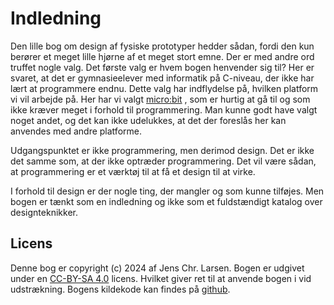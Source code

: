 # Indledning
Den lille bog om design af fysiske prototyper hedder sådan, fordi den kun berører et meget lille hjørne af et meget stort emne. Der er med andre ord truffet nogle valg. Det første valg er hvem bogen henvender sig til? Her er svaret, at det er gymnasieelever med informatik på C-niveau, der ikke har lært at programmere endnu. Dette valg har indflydelse på, hvilken platform vi vil arbejde på. Her har vi valgt [micro:bit](https://makecode.microbit.org) , som er hurtig at gå til og som ikke kræver meget i forhold til programmering. Man kunne godt have valgt noget andet, og det kan ikke udelukkes, at det der foreslås her kan anvendes med andre platforme.

Udgangspunktet er ikke programmering, men derimod design. Det er ikke det samme som, at der ikke optræder programmering. Det vil være sådan, at programmering er et værktøj til at få et design til at virke.

I forhold til design er der nogle ting, der mangler og som kunne tilføjes. Men bogen er tænkt som en indledning og ikke som et fuldstændigt katalog over designteknikker. 

## Licens
Denne bog er copyright (c) 2024 af Jens Chr. Larsen. Bogen er udgivet under en [CC-BY-SA 4.0](https://creativecommons.org/licenses/by-sa/4.0/) licens. Hvilket giver ret til at anvende bogen i vid udstrækning. Bogens kildekode kan findes på [github](https://github.com/jechla/den-lille-bog-om-design-af-fysiske-prototyper).
